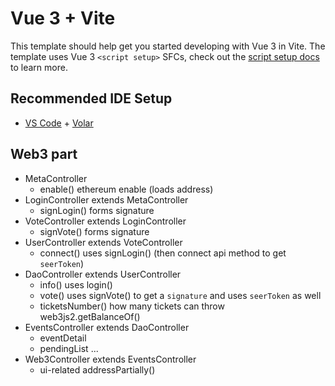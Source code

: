 # Vue 3 + Vite

This template should help get you started developing with Vue 3 in Vite. The template uses Vue 3 `<script setup>` SFCs, check out the [script setup docs](https://v3.vuejs.org/api/sfc-script-setup.html#sfc-script-setup) to learn more.

## Recommended IDE Setup

- [VS Code](https://code.visualstudio.com/) + [Volar](https://marketplace.visualstudio.com/items?itemName=Vue.volar)

## Web3 part

- MetaController
  - enable() ethereum enable (loads address)
- LoginController extends MetaController
  - signLogin() forms signature
- VoteController extends LoginController
  - signVote() forms signature
- UserController extends VoteController
  - connect() uses signLogin() (then connect api method to get `seerToken`)
- DaoController extends UserController
  - info() uses login()
  - vote() uses signVote() to get a `signature` and uses `seerToken` as well
  - ticketsNumber() how many tickets can throw web3js2.getBalanceOf()
- EventsController extends DaoController
  - eventDetail
  - pendingList ...
- Web3Controller extends EventsController
  - ui-related addressPartially()
